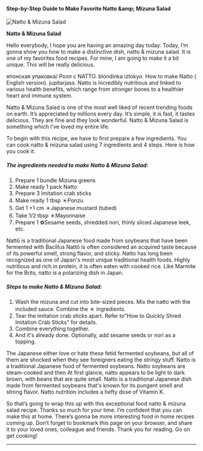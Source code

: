             

#### Step-by-Step Guide to Make Favorite Natto &amp;amp; Mizuna Salad

![Natto &amp; Mizuna Salad](https://img-global.cpcdn.com/recipes/4632810758340608/751x532cq70/natto-mizuna-salad-recipe-main-photo.jpg)

**Natto &amp; Mizuna Salad**

Hello everybody, I hope you are having an amazing day today. Today, I’m gonna show you how to make a distinctive dish, natto & mizuna salad. It is one of my favorites food recipes. For mine, I am going to make it a bit unique. This will be really delicious.

японская упаковка/ Ролл с NATTO. blondinka iztokyo. How to make Natto ( English version). jupitarjass. Natto is incredibly nutritious and linked to various health benefits, which range from stronger bones to a healthier heart and immune system.

Natto & Mizuna Salad is one of the most well liked of recent trending foods on earth. It’s appreciated by millions every day. It’s simple, it is fast, it tastes delicious. They are fine and they look wonderful. Natto & Mizuna Salad is something which I’ve loved my entire life.

To begin with this recipe, we have to first prepare a few ingredients. You can cook natto & mizuna salad using 7 ingredients and 4 steps. Here is how you cook it.

##### The ingredients needed to make Natto & Mizuna Salad:

1.  Prepare 1 bundle Mizuna greens
2.  Make ready 1 pack Natto
3.  Prepare 3 Imitation crab sticks
4.  Make ready 1 tbsp ＊Ponzu
5.  Get 1 +1 cm ＊Japanese mustard (tubed)
6.  Take 1/2 tbsp ＊Mayonnaise
7.  Prepare 1 ✿Sesame seeds, shredded nori, thinly sliced Japanese leek, etc.

Nattō is a traditional Japanese food made from soybeans that have been fermented with Bacillus Nattō is often considered an acquired taste because of its powerful smell, strong flavor, and sticky. Natto has long been recognized as one of Japan's most unique traditional health foods. Highly nutritious and rich in protein, it is often eaten with cooked rice. Like Marmite for the Brits, natto is a polarizing dish in Japan.

##### Steps to make Natto & Mizuna Salad:

1.  Wash the mizuna and cut into bite-sized pieces. Mix the natto with the included sauce. Combine the ＊ ingredients.
2.  Tear the imitation crab sticks apart. Refer to"How to Quickly Shred Imitation Crab Sticks" for details.
3.  Combine everything together.
4.  And it's already done. Optionally, add sesame seeds or nori as a topping.

The Japanese either love or hate these fetid fermented soybeans, but all of them are shocked when they see foreigners eating the stringy stuff. Natto is a traditional Japanese food of fermented soybeans. Natto soybeans are steam-cooked and then At first glance, natto appears to be light to dark brown, with beans that are quite small. Natto is a traditional Japanese dish made from fermented soybeans that's known for its pungent smell and strong flavor. Natto nutrition includes a hefty dose of Vitamin K.

So that’s going to wrap this up with this exceptional food natto & mizuna salad recipe. Thanks so much for your time. I’m confident that you can make this at home. There’s gonna be more interesting food in home recipes coming up. Don’t forget to bookmark this page on your browser, and share it to your loved ones, colleague and friends. Thank you for reading. Go on get cooking!

* * *
